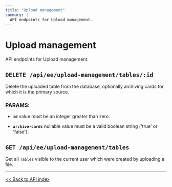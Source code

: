 ```yaml
---
title: "Upload management"
summary: |
  API endpoints for Upload management.
---
```


# Upload management

API endpoints for Upload management.

## `DELETE /api/ee/upload-management/tables/:id`

Delete the uploaded table from the database, optionally archiving cards for which it is the primary source.

### PARAMS:

-  **`id`** value must be an integer greater than zero.

-  **`archive-cards`** nullable value must be a valid boolean string ('true' or 'false').

## `GET /api/ee/upload-management/tables`

Get all `Tables` visible to the current user which were created by uploading a file.

---

[<< Back to API index](../../api-documentation.md)